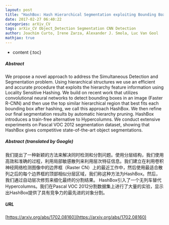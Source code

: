 ```yaml
---
layout: post
title: "HashBox: Hash Hierarchical Segmentation exploiting Bounding Box Object Detection"
date: 2017-02-27 06:40:22
categories: arXiv_CV
tags: arXiv_CV Object_Detection Segmentation CNN Detection
author: Joachim Curto, Irene Zarza, Alexander J. Smola, Luc Van Gool
mathjax: true
---
```


* content
{:toc}

##### Abstract
We propose a novel approach to address the Simultaneous Detection and Segmentation problem. Using hierarchical structures we use an efficient and accurate procedure that exploits the hierarchy feature information using Locality Sensitive Hashing. We build on recent work that utilizes convolutional neural networks to detect bounding boxes in an image (Faster R-CNN) and then use the top similar hierarchical region that best fits each bounding box after hashing, we call this approach HashBox. We then refine our final segmentation results by automatic hierarchy pruning. HashBox introduces a train-free alternative to Hypercolumns. We conduct extensive experiments on Pascal VOC 2012 segmentation dataset, showing that HashBox gives competitive state-of-the-art object segmentations.

##### Abstract (translated by Google)
我们提出了一种新颖的方法来解决同时检测和分割问题。使用分层结构，我们使用高效和准确的过程，利用局部敏感散列来利用层次特征信息。我们建立在利用卷积神经网络检测图像中的边界框（Raster CN）上的最近工作中，然后使用最适合散列之后的每个边界框的顶部相似分层区域，我们称这种方法为HashBox。然后，我们通过自动层次修剪来细化最终的分割结果。 HashBox引入了一个无列车替代Hypercolumns。我们在Pascal VOC 2012分割数据集上进行了大量的实验，显示出HashBox提供了具有竞争力的最先进的对象分割。

##### URL
[https://arxiv.org/abs/1702.08160](https://arxiv.org/abs/1702.08160)

